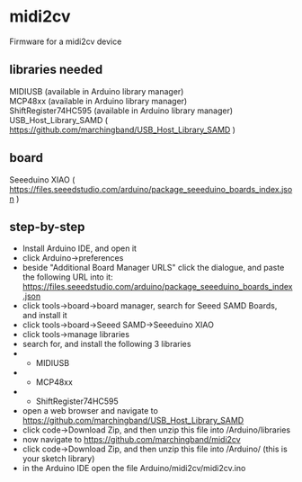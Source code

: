 # midi2cv
Firmware for a midi2cv device

## libraries needed
MIDIUSB (available in Arduino library manager)  
MCP48xx (available in Arduino library manager)  
ShiftRegister74HC595 (available in Arduino library manager)  
USB_Host_Library_SAMD ( https://github.com/marchingband/USB_Host_Library_SAMD )  

## board
Seeeduino XIAO ( https://files.seeedstudio.com/arduino/package_seeeduino_boards_index.json )

## step-by-step
* Install Arduino IDE, and open it  
* click Arduino->preferences  
* beside "Additional Board Manager URLS" click the dialogue, and paste the following URL into it:  
https://files.seeedstudio.com/arduino/package_seeeduino_boards_index.json  
* click tools->board->board manager, search for Seeed SAMD Boards, and install it  
* click tools->board->Seeed SAMD->Seeeduino XIAO  
* click tools->manage libraries  
* search for, and install the following 3 libraries  
* * MIDIUSB  
* * MCP48xx  
* * ShiftRegister74HC595  
* open a web browser and navigate to https://github.com/marchingband/USB_Host_Library_SAMD  
* click code->Download Zip, and then unzip this file into /Arduino/libraries  
* now navigate to https://github.com/marchingband/midi2cv  
* click code->Download Zip, and then unzip this file into /Arduino/ (this is your sketch library)
* in the Arduino IDE open the file Arduino/midi2cv/midi2cv.ino
